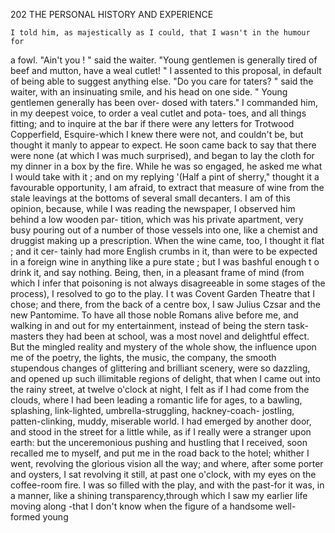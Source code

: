 202           THE PERSONAL HISTORY AND EXPERIENCE

    I told him, as majestically as I could, that I wasn't in the humour for
a fowl.
    "Ain't you ! " said the waiter. "Young gentlemen is generally tired of
beef and mutton, have a weal cutlet! "
    I assented to this proposal, in default of being able to suggest anything
else.
    "Do you care for taters? " said the waiter, with an insinuating smile,
and his head on one side. " Young gentlemen generally has been over-
dosed with taters."
    I commanded him, in my deepest voice, to order a veal cutlet and pota-
toes, and all things fitting; and to inquire at the bar if there were any
letters for Trotwood Copperfield, Esquire-which I knew there were not,
and couldn't be, but thought it manly to appear to expect.
    He soon came back to say that there were none (at which I was much
surprised), and began to lay the cloth for my dinner in a box by the fire.
While he was so engaged, he asked me what I would take with it ; and on
my replying '(Half a pint of sherry," thought it a favourable opportunity,
I am afraid, to extract that measure of wine from the stale leavings at the
bottoms of several small decanters. I am of this opinion, because, while I
was reading the newspaper, I observed him behind a low wooden par-
tition, which was his private apartment, very busy pouring out of a
number of those vessels into one, like a chemist and druggist making up
a prescription. When the wine came, too, I thought it flat ; and it cer-
tainly had more English crumbs in it, than were to be expected in a
foreign wine in anything like a pure state ; but I was bashful enough t o
drink it, and say nothing.
    Being, then, in a pleasant frame of mind (from which I infer that
 poisoning is not always disagreeable in some stages of the process), I
resolved to go to the play. I t was Covent Garden Theatre that I chose;
and there, from the back of a centre box, I saw Julius Czsar and the new
Pantomime. To have all those noble Romans alive before me, and
walking in and out for my entertainment, instead of being the stern task-
masters they had been at school, was a most novel and delightful effect.
But the mingled reality and mystery of the whole show, the influence
upon me of the poetry, the lights, the music, the company, the smooth
stupendous changes of glittering and brilliant scenery, were so dazzling,
and opened up such illimitable regions of delight, that when I came out
into the rainy street, at twelve o'clock at night, I felt as if I had come
from the clouds, where I had been leading a romantic life for ages, to
a bawling, splashing, link-lighted, umbrella-struggling, hackney-coach-
jostling, patten-clinking, muddy, miserable world.
    I had emerged by another door, and stood in the street for a little
 while, as if I really were a stranger upon earth: but the unceremonious
 pushing and hustling that I received, soon recalled me to myself, and put
 me in the road back to the hotel; whither I went, revolving the glorious
vision all the way; and where, after some porter and oysters, I sat
 revolving it still, at past one o'clock, with my eyes on the coffee-room fire.
    I was so filled with the play, and with the past-for it was, in a manner,
 like a shining transparency,through which I saw my earlier life moving along
 -that I don't know when the figure of a handsome well-formed young
